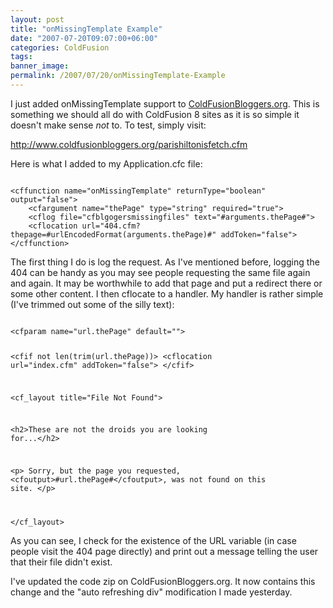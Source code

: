 ```yaml
---
layout: post
title: "onMissingTemplate Example"
date: "2007-07-20T09:07:00+06:00"
categories: ColdFusion 
tags: 
banner_image: 
permalink: /2007/07/20/onMissingTemplate-Example
---
```


I just added onMissingTemplate support to <a href="http://www.coldfusionbloggers.org">ColdFusionBloggers.org</a>. This is something we should all do with ColdFusion 8 sites as it is so simple it doesn't make sense <i>not</i> to. To test, simply visit:

<a href="http://www.coldfusionbloggers.org/parishiltonisfetch.cfm">http://www.coldfusionbloggers.org/parishiltonisfetch.cfm</a>

Here is what I added to my Application.cfc file:

<code>
&lt;cffunction name="onMissingTemplate" returnType="boolean" output="false"&gt;
	&lt;cfargument name="thePage" type="string" required="true"&gt;
	&lt;cflog file="cfblgogersmissingfiles" text="#arguments.thePage#"&gt;
	&lt;cflocation url="404.cfm?thepage=#urlEncodedFormat(arguments.thePage)#" addToken="false"&gt;
&lt;/cffunction&gt;
</code>

The first thing I do is log the request. As I've mentioned before, logging the 404 can be handy as you may see people requesting the same file again and again. It may be worthwhile to add that page and put a redirect there or some other content. I then cflocate to a handler. My handler is rather simple (I've trimmed out some of the silly text):

<code>
&lt;cfparam name="url.thePage" default=""&gt;

&lt;cfif not len(trim(url.thePage))&gt;
	&lt;cflocation url="index.cfm" addToken="false"&gt;
&lt;/cfif&gt;

&lt;cf_layout title="File Not Found"&gt;

&lt;h2&gt;These are not the droids you are looking for...&lt;/h2&gt;

&lt;p&gt;
Sorry, but the page you requested, &lt;cfoutput&gt;#url.thePage#&lt;/cfoutput&gt;, was not
found on this site. 
&lt;/p&gt;

&lt;/cf_layout&gt;
</code>

As you can see, I check for the existence of the URL variable (in case people visit the 404 page directly) and print out a message telling the user that their file didn't exist.

I've updated the code zip on ColdFusionBloggers.org. It now contains this change and the "auto refreshing div" modification I made yesterday.